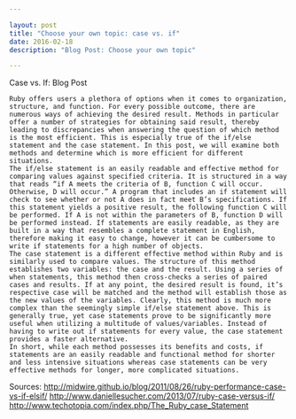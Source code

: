 ```yaml
---

layout: post
title: "Choose your own topic: case vs. if"
date: 2016-02-18
description: "Blog Post: Choose your own topic"

---
```


Case vs. If: Blog Post


	Ruby offers users a plethora of options when it comes to organization, structure, and function. For every possible outcome, there are numerous ways of achieving the desired result. Methods in particular offer a number of strategies for obtaining said result, thereby leading to discrepancies when answering the question of which method is the most efficient. This is especially true of the if/else statement and the case statement. In this post, we will examine both methods and determine which is more efficient for different situations. 
	The if/else statement is an easily readable and effective method for comparing values against specified criteria. It is structured in a way that reads “if A meets the criteria of B, function C will occur. Otherwise, D will occur.” A program that includes an if statement will check to see whether or not A does in fact meet B’s specifications. If this statement yields a positive result, the following function C will be performed. If A is not within the parameters of B, function D will be performed instead. If statements are easily readable, as they are built in a way that resembles a complete statement in English, therefore making it easy to change, however it can be cumbersome to write if statements for a high number of objects.
	The case statement is a different effective method within Ruby and is similarly used to compare values. The structure of this method establishes two variables: the case and the result. Using a series of when statements, this method then cross-checks a series of paired cases and results. If at any point, the desired result is found, it’s respective case will be matched and the method will establish those as the new values of the variables. Clearly, this method is much more complex than the seemingly simple if/else statement above. This is generally true, yet case statements prove to be significantly more useful when utilizing a multitude of values/variables. Instead of having to write out if statements for every value, the case statement provides a faster alternative. 
	In short, while each method possesses its benefits and costs, if statements are an easily readable and functional method for shorter and less intensive situations whereas case statements can be very effective methods for longer, more complicated situations. 

Sources:
http://midwire.github.io/blog/2011/08/26/ruby-performance-case-vs-if-elsif/
http://www.daniellesucher.com/2013/07/ruby-case-versus-if/
http://www.techotopia.com/index.php/The_Ruby_case_Statement